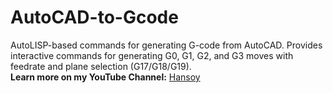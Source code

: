 # AutoCAD-to-Gcode
AutoLISP-based commands for generating G-code from AutoCAD. Provides interactive commands for generating G0, G1, G2, and G3 moves with feedrate and plane selection (G17/G18/G19).  
**Learn more on my YouTube Channel:** [Hansoy](https://www.youtube.com/@hansoy69)
